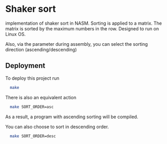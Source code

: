 
# Shaker sort

implementation of shaker sort in NASM. Sorting is applied to a matrix. The matrix is ​​sorted by the maximum numbers in the row. Designed to run on Linux OS.


Also, via the parameter during assembly, you can select the sorting direction (ascending/descending)


## Deployment

To deploy this project run

```bash
  make
```

There is also an equivalent action

```bash
  make SORT_ORDER=asc
```

As a result, a program with ascending sorting will be compiled.

You can also choose to sort in descending order.

```bash
  make SORT_ORDER=desc
```

